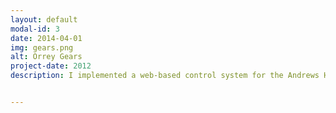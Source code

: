 ```yaml
---
layout: default
modal-id: 3
date: 2014-04-01
img: gears.png
alt: Orrey Gears
project-date: 2012
description: I implemented a web-based control system for the Andrews Hall Grand Orrery, incorporating interactive lighting and sensor feedback. <a href="http://www.colorado.edu/news/releases/2013/02/04/cu-boulder-engineering-students-unveil-grand-orrery-feb-11">Here's</a> the full story, along with <a href="http://www.youtube.com/watch?v=aeZHO81Vz_o">video</a> of the [almost] finished project.


---
```

